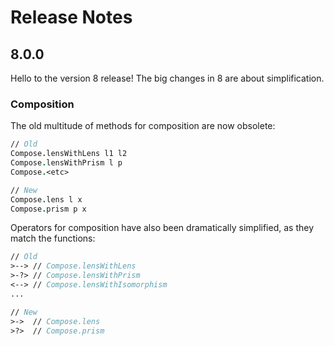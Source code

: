 # Release Notes

## 8.0.0

Hello to the version 8 release! The big changes in 8 are about simplification.

### Composition

The old multitude of methods for composition are now obsolete:

```fsharp
// Old
Compose.lensWithLens l1 l2
Compose.lensWithPrism l p
Compose.<etc> 

// New
Compose.lens l x
Compose.prism p x
```
Operators for composition have also been dramatically simplified, as they match the functions:

```fsharp
// Old
>--> // Compose.lensWithLens
>-?> // Compose.lensWithPrism
<--> // Compose.lensWithIsomorphism
... 

// New
>->  // Compose.lens
>?>  // Compose.prism
```
